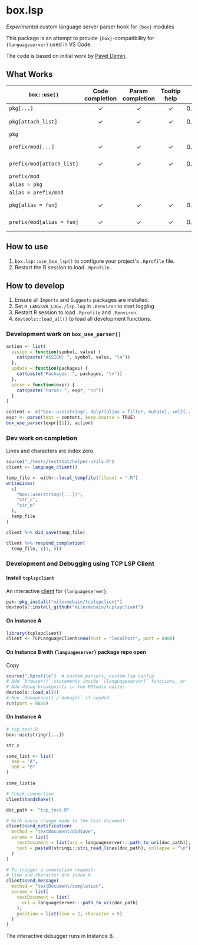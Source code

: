 # box.lsp
*Experimental* custom language server parser hook for `{box}` modules

This package is an attempt to provide `{box}`-compatibility for `{languageserver}` used in VS Code.

The code is based on initial work by [Pavel Demin](https://github.com/Gotfrid).

## What Works

| `box::use()`              | Code completion | Param completion | Tooltip help | As of version | Notes |
|---------------------------|:-:|:-:|:-:|--------:|:-:|
| `pkg[...]`                | &check; | &check; | &check; | 0.0.0.9001 | Full support |
| `pkg[attach_list]`        | &check; | &check; | &check; | 0.0.0.9004 | Link to documentation |
| `pkg`                     |   |   |   |         |   |
| `prefix/mod[...]`         | &check; | &check; | &check; | 0.0.0.9005 | No documentation |
| `prefix/mod[attach_list]` | &check; | &check; | &check; | 0.0.0.9005 | No documentation |
| `prefix/mod`              |   |   |   |         |   |
| `alias = pkg`             |   |   |   |         |   |
| `alias = prefix/mod`      |   |   |   |         |   |
| `pkg[alias = fun]`        | &check; | &check; | &check; | 0.0.0.9005 | No documentation |
| `prefix/mod[alias = fun]` | &check; | &check; | &check; | 0.0.0.9005 | No documentation |

## How to use

1. `box.lsp::use_box_lsp()` to configure your project's `.Rprofile` file.
2. Restart the R session to load `.Rprofile`.

## How to develop

1. Ensure all `Imports` and `Suggests` packages are installed.
2. Set `R_LANGSVR_LOG=./lsp.log` in `.Renviron` to start logging
3. Restart R session to load `.Rprofile` and `.Renviron`.
4. `devtools::load_all()` to load all development functions.

### Development work on `box_use_parser()`

```R
action <- list(
  assign = function(symbol, value) {
    cat(paste("ASSIGN: ", symbol, value, "\n"))
  },
  update = function(packages) {
    cat(paste("Packages: ", packages, "\n"))
  },
  parse = function(expr) {
    cat(paste("Parse: ", expr, "\n"))
  }
)

content <- c("box::use(stringr, dplyr[alias = filter, mutate], xml2[...])", "filt", "stringr$str_c")
expr <- parse(text = content, keep.source = TRUE)
box_use_parser(expr[[1]], action)
```

### Dev work on completion

Lines and characters are index zero.

```R
source("./tests/testthat/helper-utils.R")
client <- language_client()

temp_file <- withr::local_tempfile(fileext = ".R")
writeLines(
  c(
    "box::use(stringr[...])",
    "str_c",
    "str_m"
  ),
  temp_file
)

client %>% did_save(temp_file)

client %>% respond_completion(
  temp_file, c(1, 5))
```

### Development and Debugging using TCP LSP Client

#### Install `tcplspclient`

An interactive [client](https://github.com/MilesMcBain/tcplspclient) for `{languageserver}`.

```R
pak::pkg_install("milesmcbain/tcplspclient")
devtools::install_github("milesmcbain/tcplspclient")
```

#### On Instance A
```R
library(tcplspclient)
client <- TCPLanguageClient$new(host = "localhost", port = 8888)
```

#### On Instance B with `{languageserver}` package repo open

Copy 

```R
source(".Rprofile")  # custom parsers, custom lsp config
# Add `browser()` statements inside `{languageserver}` functions, or
# Add debug breakpoints in the RStudio editor.
devtools::load_all()
# Run `debugonce()`/`debug()` if needed.
run(port = 8888)
```

#### On Instance A

```R
# tcp_test.R
box::use(stringr[...])

str_c

some_list <- list(
  aaa = "A",
  bbb = "B"
)

some_list$a
```

```R
# Check connection
client$handshake()

doc_path <- "tcp_test.R"

# With every change made to the test document:
client$send_notification(
  method = "textDocument/didSave",
  params = list(
    textDocument = list(uri = languageserver:::path_to_uri(doc_path)),
    text = paste0(stringi::stri_read_lines(doc_path), collapse = "\n")
  )
)

# To trigger a completion request:
# line and character are index 0
client$send_message(
  method = "textDocument/completion",
  params = list(
    textDocument = list(
      uri = languageserver:::path_to_uri(doc_path)
    ),
    position = list(line = 2, character = 5)
  )
)
```

The interactive debugger runs in Instance B.
